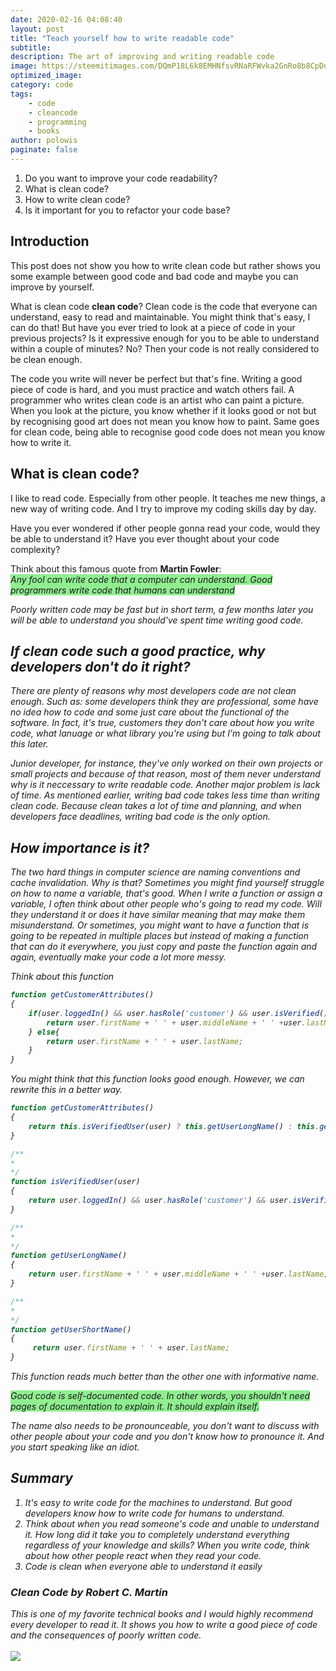 ```yaml
---
date: 2020-02-16 04:08:40
layout: post
title: "Teach yourself how to write readable code"
subtitle: 
description: The art of improving and writing readable code
image: https://steemitimages.com/DQmP18L6k8EMHNfsvRNaRFWvka2GnRo8b8CpDuM3hbYGnqp/ff3ywn-1-800x533.jpg
optimized_image:
category: code
tags: 
    - code
    - cleancode
    - programming
    - books
author: polowis
paginate: false
---
```

1. Do you want to improve your code readability?
2. What is clean code?
3. How to write clean code?
4. Is it important for you to refactor your code base?

## Introduction

This post does not show you how to write clean code but rather shows you some example between good code and bad code and maybe you can improve by yourself.

What is clean code **clean code**? Clean code  is the code that everyone can understand, easy to read and maintainable. You might think that's easy, I can do that! But have you ever tried to look at a piece of code in your previous projects? Is it expressive enough for you to be able to understand within a couple of minutes? No? Then your code is not really considered to be clean enough. 

The code you write will never be perfect but that's fine. Writing a good piece of code is hard, and you must practice and watch others fail. A programmer who writes clean code is an artist who can paint a picture. When you look at the picture, you know whether if it looks good or not but by recognising good art does not mean you know how to paint. Same goes for clean code, being able to recognise good code does not mean you know how to write it. 

## What is clean code?

I like to read code. Especially from other people. It teaches me new things, a new way of writing code. And I try to improve my coding skills day by day. 

Have you ever wondered if other people gonna read your code, would they be able to understand it? Have you ever thought about your code complexity?

Think about this famous quote from **Martin Fowler**:  <br>
<i style="background-color:lightgreen;">Any fool can write code that a computer can understand. Good programmers write code that humans can understand<i>

Poorly written code may be fast but in short term, a few months later you will be able to understand you should've spent time writing good code. 

## If clean code such a good practice, why developers don't do it right?

There are plenty of reasons why most developers code are not clean enough. Such as: some developers think they are professional, some have no idea how to code and some just care about the functional of the software. In fact, it's true, customers they don't care about how you write code, what lanuage or what library you're using but I'm going to talk about this later. 

Junior developer, for instance, they've only worked on their own projects or small projects and because of that reason, most of them never understand why is it neccessary to write readable code. Another major problem is lack of time. As mentioned earlier, writing bad code takes less time than writing clean code. Because clean takes a lot of time and planning, and when developers face deadlines, writing bad code is the only option. 

## How importance is it?

The two hard things in computer science are naming conventions and cache invalidation. Why is that? Sometimes you might find yourself struggle on how to name a variable, that's good. When I write a function or assign a variable, I often think about other people who's going to read my code. Will they understand it or does it have similar meaning that may make them misunderstand. Or sometimes, you might want to have a function that is going to be repeated in multiple places but instead of making a function that can do it everywhere, you just copy and paste the function again and again, eventually make your code a lot more messy.

Think about this function
```js
function getCustomerAttributes()
{
    if(user.loggedIn() && user.hasRole('customer') && user.isVerified()){
        return user.firstName + ' ' + user.middleName + ' ' +user.lastName;
    } else{
        return user.firstName + ' ' + user.lastName;
    }
}
```
You might think that this function looks good enough. However, we can rewrite this in a better way. 

```js
function getCustomerAttributes()
{
    return this.isVerifiedUser(user) ? this.getUserLongName() : this.getUserShortName();
}

/**
*
*/
function isVerifiedUser(user)
{
    return user.loggedIn() && user.hasRole('customer') && user.isVerified();
}

/**
*
*/
function getUserLongName()
{
    return user.firstName + ' ' + user.middleName + ' ' +user.lastName;
}

/**
*
*/
function getUserShortName()
{
     return user.firstName + ' ' + user.lastName;
}

```

This function reads much better than the other one with informative name.

<i style="background-color:lightgreen;">Good code is self-documented code. In other words, you shouldn't need pages of documentation to explain it. It should explain itself.<i>

The name also needs to be pronounceable, you don't want to discuss with other people about your code and you don't know how to pronounce it. And you start speaking like an idiot. 

## Summary
1. It's easy to write code for the machines to understand. But good developers know how to write code for humans to understand. 
2. Think about when you read someone's code and unable to understand it. How long did it take you to completely understand everything regardless of your knowledge and skills? When you write code, think about how other people react when they read your code. 
3. Code is clean when everyone able to understand it easily

### Clean Code by Robert C. Martin

This is one of my favorite technical books and I would highly recommend every developer to read it. It shows you how to write a good piece of code and the consequences of poorly written code. <br> <br>
<img src="https://images-na.ssl-images-amazon.com/images/I/41jEbK-jG%2BL._AC_SY400_.jpg"/>